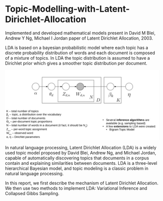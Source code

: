 # Topic-Modelling-with-Latent-Dirichlet-Allocation

Implemented and developed mathematical models present in David M Blei, Andrew Y Ng, Michael I Jordan paper of Latent Dirichlet Allocation, 2003.

LDA is based on a bayesian probabilistic model where each topic has a discrete probability distribution of words and each document is composed of a mixture of topics. In LDA the topic distribution is assumed to have a Dirichlet prior which gives a smoother topic distribution per document.

<img src="https://github.com/akashii99/Topic-Modelling-with-Latent-Dirichlet-Allocation/blob/master/LDA_model.png">

In natural language processing, Latent Dirichlet Allocation (LDA) is a widely used topic model proposed by David Blei, Andrew Ng, and Michael Jordan, capable of automatically discovering topics that documents in a corpus contain and explaining similarities between documents. LDA is a three-level hierarchical Bayesian model, and topic modeling is a classic problem in natural language processing.

In this report, we first describe the mechanism of Latent Dirichlet Allocation. We then use two methods to implement LDA: Variational Inference and Collapsed Gibbs Sampling.
